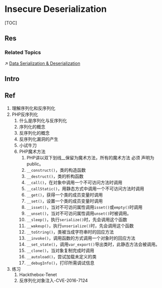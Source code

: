 # Insecure Deserialization

[TOC]



## Res
### Related Topics
↗ [Data Serialization & Deserialization](../../../../../🔑%20CS%20Core/🏎️%20Computer%20Networking%20and%20Communication/📌%20Computer%20Networking%20Basics%20(Protocol%20Part)/0x02%20Presentation%20Layer%20(Syntax%20Layer)/Data%20Serialization%20&%20Deserialization/Data%20Serialization%20&%20Deserialization.md)



## Intro



## Ref
[👍 全网最全详细的反序列化攻击知识梳理 | 大军安全]: https://mp.weixin.qq.com/s/F31ou2nfTfZrqPC9ab_IAA
1. 理解序列化和反序列化
2. PHP反序列化
	1. 什么是序列化与反序列化
	2. 序列化的概念
	3. 反序列化的概念
	4. 反序列化漏洞的产生
	5. 小试牛刀
	6. PHP魔术方法
		1. PHP讲以双下划线__保留为魔术方法，所有的魔术方法 必须 声明为 public。
		2. `__construct()`，类的构造函数
		3. `__destruct()`，类的析构函数
		4. `__call()`，在对象中调用一个不可访问方法时调用
		5. `__callStatic()`，用静态方式中调用一个不可访问方法时调用
		6. `__get()`，获得一个类的成员变量时调用
		7. `__set()`，设置一个类的成员变量时调用
		8. `__isset()`，当对不可访问属性调用`isset()`或`empty()`时调用  
		9. `__unset()`，当对不可访问属性调用`unset()`时被调用。  
		10. `__sleep()`，执行`serialize()`时，先会调用这个函数  
		11. `__wakeup()`，执行`unserialize()`时，先会调用这个函数  
		12. `__toString()`，类被当成字符串时的回应方法  
		13. `__invoke()`，调用函数的方式调用一个对象时的回应方法  
		14. `__set_state()`，调用`var_export()`导出类时，此静态方法会被调用。  
		15. `__clone()`，当对象复制完成时调用  
		16. `__autoload()`，尝试加载未定义的类  
		17. `__debugInfo()`，打印所需调试信息
3. 练习
	1. Hackthebox-Tenet
	2. 反序列化对象注入-CVE-2016-7124
